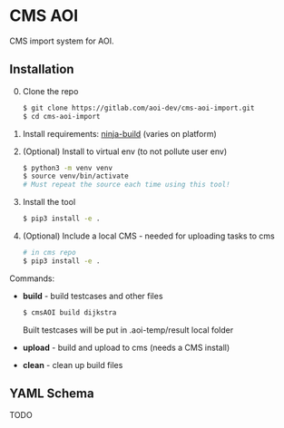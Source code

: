 # CMS AOI

CMS import system for AOI.

## Installation

0. Clone the repo

   ```bash
   $ git clone https://gitlab.com/aoi-dev/cms-aoi-import.git
   $ cd cms-aoi-import
   ```

1. Install requirements: [ninja-build](https://ninja-build.org/) (varies on platform)

2. (Optional) Install to virtual env (to not pollute user env)

   ```bash
   $ python3 -m venv venv
   $ source venv/bin/activate
   # Must repeat the source each time using this tool!
   ```

3. Install the tool

   ```bash
   $ pip3 install -e .
   ```

4. (Optional) Include a local CMS - needed for uploading tasks to cms

    ```bash
    # in cms repo
    $ pip3 install -e .
    ```

Commands:
- **build** - build testcases and other files

  ```bash
  $ cmsAOI build dijkstra
  ```

  Built testcases will be put in .aoi-temp/result local folder

- **upload** - build and upload to cms (needs a CMS install)

- **clean** - clean up build files

## YAML Schema

TODO
